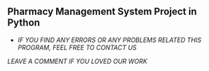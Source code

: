 ## Pharmacy Management System Project in Python



- *IF YOU FIND ANY ERRORS OR ANY PROBLEMS RELATED THIS PROGRAM, FEEL FREE TO CONTACT US*  


*LEAVE A COMMENT IF YOU LOVED OUR WORK*

